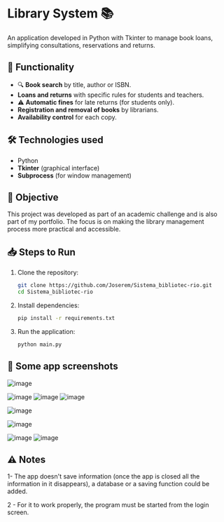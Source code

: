 # Library System 📚
An application developed in Python with Tkinter to manage book loans, simplifying consultations, reservations and returns.

## 📌 Functionality
- 🔍 **Book search** by title, author or ISBN.
- **Loans and returns** with specific rules for students and teachers.
- ⚠️ **Automatic fines** for late returns (for students only).
- **Registration and removal of books** by librarians.
- **Availability control** for each copy.

## 🛠 Technologies used
- Python
- **Tkinter** (graphical interface)
- **Subprocess** (for window management)

## 🎯 Objective
This project was developed as part of an academic challenge and is also part of my portfolio. The focus is on making the library management process more practical and accessible.

## 📥 Steps to Run
1. Clone the repository:
   ```sh
   git clone https://github.com/Joserem/Sistema_bibliotec-rio.git
   cd Sistema_bibliotec-rio

2. Install dependencies:
    ```sh
    pip install -r requirements.txt

3. Run the application:
   ```sh
   python main.py

## 🔗 Some app screenshots

![image](https://github.com/Joserem/Sistema_bibliotec-rio/assets/139785021/7847e905-4326-406e-8dfb-a48a5a0d73e6)

![image](https://github.com/Joserem/Sistema_bibliotec-rio/assets/139785021/4c654d3f-c974-445a-a12c-4b61bf7c5168)
![image](https://github.com/Joserem/Sistema_bibliotec-rio/assets/139785021/2749a622-1191-4358-b166-8c3b7b13dc57)
![image](https://github.com/Joserem/Sistema_bibliotec-rio/assets/139785021/69a77a1d-fe1b-41ed-b111-5cb4d130ed6e)

![image](https://github.com/Joserem/Sistema_bibliotec-rio/assets/139785021/b13f6a68-2f32-4640-8baa-702a39e138e5)

![image](https://github.com/Joserem/Sistema_bibliotec-rio/assets/139785021/2d77fe3a-5c42-4f73-97e6-09a428268116)

![image](https://github.com/Joserem/Sistema_bibliotec-rio/assets/139785021/124b553d-edee-454d-a491-00f12b1bfbb9)
![image](https://github.com/Joserem/Sistema_bibliotec-rio/assets/139785021/1aad599d-cc0a-4acb-abe2-06bfd2f1c5fc)

## ⚠ Notes

1- The app doesn't save information (once the app is closed all the information in it disappears), a database or a saving function could be added.

2 - For it to work properly, the program must be started from the login screen.



